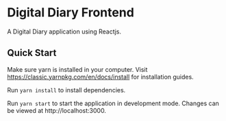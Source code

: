 # Digital Diary Frontend
A Digital Diary application using Reactjs.

## Quick Start

Make sure yarn is installed in your computer. Visit https://classic.yarnpkg.com/en/docs/install for installation guides.

Run `yarn install` to install dependencies.

Run `yarn start` to start the application in development mode.
Changes can be viewed at http://localhost:3000.
